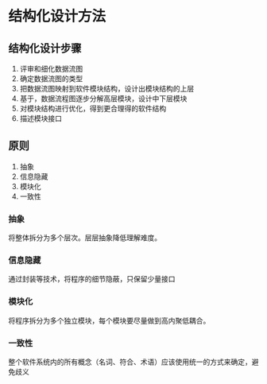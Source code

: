 # 结构化设计方法
## 结构化设计步骤
1. 评审和细化数据流图
2. 确定数据流图的类型
3. 把数据流图映射到软件模块结构，设计出模块结构的上层
4. 基于，数据流程图逐步分解高层模块，设计中下层模块
5. 对模块结构进行优化，得到更合理得的软件结构
6. 描述模块接口

## 原则
1. 抽象
2. 信息隐藏
3. 模块化
4. 一致性

### 抽象
将整体拆分为多个层次。层层抽象降低理解难度。

### 信息隐藏
通过封装等技术，将程序的细节隐蔽，只保留少量接口

### 模块化
将程序拆分为多个独立模块，每个模块要尽量做到高内聚低耦合。

### 一致性
整个软件系统内的所有概念（名词、符合、术语）应该使用统一的方式来确定，避免歧义